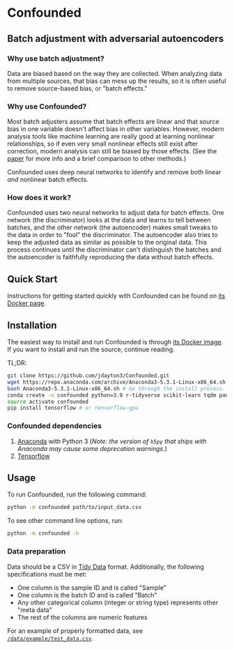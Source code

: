 # Confounded

## Batch adjustment with adversarial autoencoders

### Why use batch adjustment?

Data are biased based on the way they are collected.
When analyzing data from multiple sources, that bias can mess up the results, so it is often useful to remove source-based bias, or "batch effects."

### Why use Confounded?

Most batch adjusters assume that batch effects are linear and that source bias in one variable doesn't affect bias in other variables.
However, modern analysis tools like machine learning are really good at learning nonlinear relationships, so if even very small nonlinear effects still exist after correction, modern analysis can still be biased by those effects.
(See the [paper](https://scholarsarchive.byu.edu/etd/7521/) for more info and a brief comparison to other methods.)

Confounded uses deep neural networks to identify and remove both linear *and* nonlinear batch effects.

### How does it work?

Confounded uses two neural networks to adjust data for batch effects.
One network (the discriminator) looks at the data and learns to tell between batches, and the other network (the autoencoder) makes small tweaks to the data in order to "fool" the discriminator.
The autoencoder also tries to keep the adjusted data as similar as possible to the original data.
This process continues until the discriminator can't distinguish the batches and the autoencoder is faithfully reproducing the data without batch effects.

## Quick Start

Instructions for getting started quickly with Confounded can be found on [its Docker page](https://hub.docker.com/r/jdayton3/confounded).

## Installation

The easiest way to install and run Confounded is through [its Docker image](https://hub.docker.com/r/jdayton3/confounded). If you want to install and run the source, continue reading.

TL;DR:

```bash
git clone https://github.com/jdayton3/Confounded.git
wget https://repo.anaconda.com/archive/Anaconda3-5.3.1-Linux-x86_64.sh # Or the anaconda installer for your system.
bash Anaconda3-5.3.1-Linux-x86_64.sh # Go through the install process.
conda create -n confounded python=3.9 r-tidyverse scikit-learn tqdm pandas
source activate confounded
pip install tensorflow # or tensorflow-gpu
```

### Confounded dependencies

1. [Anaconda](https://conda.io/docs/user-guide/install/index.html) with Python 3 (*Note: the version of `h5py` that ships with Anaconda may cause some deprecation warnings.*)
2. [Tensorflow](https://www.tensorflow.org/install/)

## Usage

To run Confounded, run the following command:

```bash
python -m confounded path/to/input_data.csv
```

To see other command line options, run:

```bash
python -m confounded -h
```

### Data preparation

Data should be a CSV in [Tidy Data](http://vita.had.co.nz/papers/tidy-data.html) format.
Additionally, the following specifications must be met:

- One column is the sample ID and is called "Sample"
- One column is the batch ID and is called "Batch"
- Any other categorical column (integer or string type) represents other "meta data"
- The rest of the columns are numeric features

For an example of properly formatted data, see [`/data/example/test_data.csv`](/data/example/test_data.csv).
